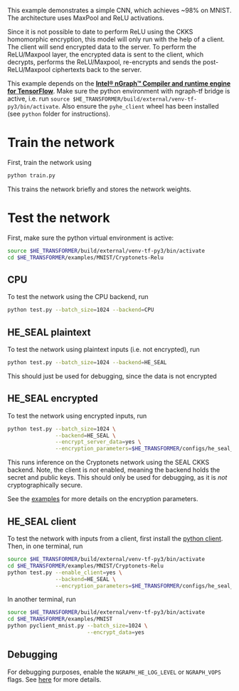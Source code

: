 This example demonstrates a simple CNN, which achieves ~98% on MNIST.
The architecture uses MaxPool and ReLU activations.

Since it is not possible to date to perform ReLU using the CKKS homomorphic encryption, this model will only run with the help of a client. The client will send encrypted data to the server. To perform the ReLU/Maxpool layer, the encrypted data is sent to the client, which decrypts, performs the ReLU/Maxpool, re-encrypts and sends the post-ReLU/Maxpool ciphertexts back to the server.

This example depends on the [**Intel® nGraph™ Compiler and runtime engine for TensorFlow**](https://github.com/tensorflow/ngraph-bridge). Make sure the python environment with ngraph-tf bridge is active, i.e. run `source $HE_TRANSFORMER/build/external/venv-tf-py3/bin/activate`. Also ensure the `pyhe_client` wheel has been installed (see `python` folder for instructions).

# Train the network
First, train the network using
```bash
python train.py
```
This trains the network briefly and stores the network weights.

# Test the network
First, make sure the python virtual environment is active:
```bash
source $HE_TRANSFORMER/build/external/venv-tf-py3/bin/activate
cd $HE_TRANSFORMER/examples/MNIST/Cryptonets-Relu
```

## CPU
To test the network using the CPU backend, run
```bash
python test.py --batch_size=1024 --backend=CPU
```

## HE_SEAL plaintext
To test the network using plaintext inputs (i.e. not encrypted), run
```bash
python test.py --batch_size=1024 --backend=HE_SEAL
```
This should just be used for debugging, since the data is not encrypted

## HE_SEAL encrypted
To test the network using encrypted inputs, run
```bash
python test.py --batch_size=1024 \
               --backend=HE_SEAL \
               --encrypt_server_data=yes \
               --encryption_parameters=$HE_TRANSFORMER/configs/he_seal_ckks_config_N11_L1.json
```

This runs inference on the Cryptonets network using the SEAL CKKS backend. Note, the client is *not* enabled, meaning the backend holds the secret and public keys. This should only be used for debugging, as it is *not* cryptographically secure.

See the [examples](https://github.com/NervanaSystems/he-transformer/blob/master/examples/README.md) for more details on the encryption parameters.

## HE_SEAL client
To test the network with inputs from a client, first install the [python client](https://github.com/NervanaSystems/he-transformer/tree/master/python). Then, in one terminal, run
```bash
source $HE_TRANSFORMER/build/external/venv-tf-py3/bin/activate
cd $HE_TRANSFORMER/examples/MNIST/Cryptonets-Relu
python test.py --enable_client=yes \
               --backend=HE_SEAL \
               --encryption_parameters=$HE_TRANSFORMER/configs/he_seal_ckks_config_N11_L1.json
```

In another terminal, run
```bash
source $HE_TRANSFORMER/build/external/venv-tf-py3/bin/activate
cd $HE_TRANSFORMER/examples/MNIST
python pyclient_mnist.py --batch_size=1024 \
                         --encrypt_data=yes
```

## Debugging
For debugging purposes, enable the `NGRAPH_HE_LOG_LEVEL` or `NGRAPH_VOPS` flags. See [here](https://github.com/NervanaSystems/he-transformer/blob/master/examples/README.md) for more details.

